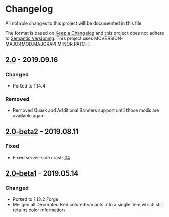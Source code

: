 # Changelog
All notable changes to this project will be documented in this file.

The format is based on [Keep a Changelog](http://keepachangelog.com/en/1.0.0/) and this project does not adhere to [Semantic Versioning](http://semver.org/spec/v2.0.0.html).
This project uses MCVERSION-MAJORMOD.MAJORAPI.MINOR.PATCH.

## [2.0](https://github.com/TheIllusiveC4/CosmeticBeds/compare/d6e79778198894f717092067e953584b2a94333e...master) - 2019.09.16
### Changed
- Ported to 1.14.4
### Removed
- Removed Quark and Additional Banners support until those mods are available again

## [2.0-beta2](https://github.com/TheIllusiveC4/CosmeticBeds/compare/e964033e0b5f7e10e2179de878e053e610bfd628...d6e79778198894f717092067e953584b2a94333e) - 2019.08.11
### Fixed
- Fixed server-side crash [#4](https://github.com/TheIllusiveC4/CosmeticBeds/issues/4)

## [2.0-beta1](https://github.com/TheIllusiveC4/CosmeticBeds/compare/f774d7325e38314015220d2b66378356fc4d3418...e964033e0b5f7e10e2179de878e053e610bfd628) - 2019.05.14
### Changed
- Ported to 1.13.2 Forge
- Merged all Decorated Bed colored variants into a single item which still retains color information